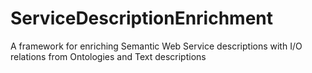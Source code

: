 # ServiceDescriptionEnrichment
A framework for enriching Semantic Web Service descriptions with I/O relations from Ontologies and Text descriptions
